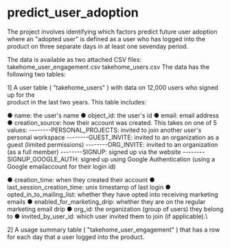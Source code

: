 # predict_user_adoption
The project involves identifying which factors predict future user
adoption where an "adopted user" is defined as a user who has logged into the product on
three separate days in at least one sevenday period.

The data is available as two attached CSV files:
takehome_user_engagement.csv
takehome_users.csv
The data has the following two tables:

1] A user table ( "takehome_users" ) with data on 12,000 users who signed up for the\
product in the last two years. This table includes:

● name: the user's name
● object_id: the user's id
● email: email address
● creation_source: how their account was created. This takes on one of 5 values:
--------PERSONAL_PROJECTS: invited to join another user's personal workspace
--------GUEST_INVITE: invited to an organization as a guest (limited permissions)
--------ORG_INVITE: invited to an organization (as a full member)
--------SIGNUP: signed up via the website
--------SIGNUP_GOOGLE_AUTH: signed up using Google Authentication (using a Google emailaccount for their login id)

● creation_time: when they created their account
● last_session_creation_time: unix timestamp of last login
● opted_in_to_mailing_list: whether they have opted into receiving marketing emails
● enabled_for_marketing_drip: whether they are on the regular marketing email drip
● org_id: the organization (group of users) they belong to
● invited_by_user_id: which user invited them to join (if applicable).\

2] A usage summary table ( "takehome_user_engagement" ) that has a row for each day that a user logged into the product.
